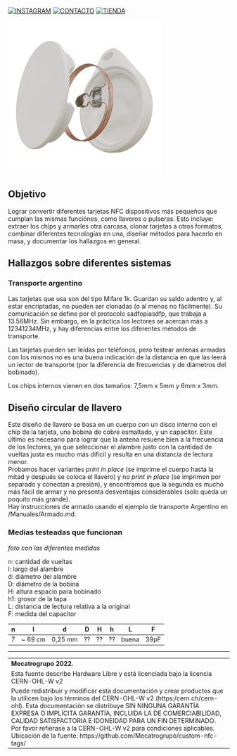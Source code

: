 
<!--- [![PÁGINA WEB](https://img.shields.io/badge/P%C3%81GINA%20WEB-21759B?style=for-the-badge&logo=WordPress&logoColor=white)](http://mecatrogrupo.com) --->
[![INSTAGRAM](https://img.shields.io/badge/Instagram-E4405F?style=for-the-badge&logo=instagram&logoColor=white)](http://instagram.com/mecatrogrupo)
[![CONTACTO](https://img.shields.io/badge/Contacto-D14836?style=for-the-badge&logo=gmail&logoColor=white)](mailto:contacto@mecatrogrupo.com)
[![TIENDA](https://img.shields.io/badge/Tienda-53B755?style=for-the-badge&logo=&logoColor=white)](http://mecatrogrupo.com)

<img src="https://raw.githubusercontent.com/Mecatrogrupo/custom-nfc-tags/main/Fotos/render1Cuadrado.png" alt="Foto explotada llavero" width="350"/>

## Objetivo
Lograr convertir diferentes tarjetas NFC dispositivos más pequeños que cumplan las mismas funciónes, como llaveros o pulseras. Esto incluye: extraer los chips y armarles otra carcasa, clonar tarjetas a otros formatos, combinar diferentes tecnologías en una, diseñar métodos para hacerlo en masa, y documentar los hallazgos en general.

## Hallazgos sobre diferentes sistemas
### Transporte argentino
Las tarjetas que usa son del tipo Mifare 1k. Guardan su saldo adentro y, al estar encriptadas, no pueden ser clonadas (o al menos no fácilmente). Su comunicación se define por el protocolo sadfopiasdfp, que trabaja a 13.56MHz. Sin embargo, en la práctica los lectores se acercan más a 12341234MHz, y hay diferencias entre los diferentes métodos de transporte. 

Las tarjetas pueden ser leídas por teléfonos, pero testear antenas armadas con los mismos no es una buena indicación de la distancia en que las leerá un lector de transporte (por la diferencia de frecuencias y de diámetros del bobinado).

Los chips internos vienen en dos tamaños: 7,5mm x 5mm y 6mm x 3mm.

## Diseño circular de llavero
Este diseño de llavero se basa en un cuerpo con un disco interno con el chip de la tarjeta, una bobina de cobre esmaltado, y un capacitor. Este último es necesario para lograr que la antena resuene bien a la frecuencia de los lectores, ya que seleccionar el alambre justo con la cantidad de vueltas justa es mucho más difícil y resulta en una distancia de lectura menor. \
Probamos hacer variantes *print in place* (se imprime el cuerpo hasta la mitad y después se coloca el llavero) y no *print in place* (se imprimen por separado y conectan a presión), y encontramos que la segunda es mucho más fácil de armar y no presenta desventajas considerables (solo queda un poquito más grande). \
Hay instrucciones de armado usando el ejemplo de transporte Argentino en /Manuales/Armado.md.

### Medias testeadas que funcionan
*foto con las diferentes medidas*

n: cantidad de vueltas \
l: largo del alambre \
d: diámetro del alambre \
D: diámetro de la bobina \
H: altura espacio para bobinado \
h1: grosor de la tapa \
L: distancia de lectura relativa a la original \
F: medida del capacitor

| n | l       | d       | D  | H  | h  | L     | F    |
|---|---------|---------|----|----|----|-------|------|
| 7 | ~ 69 cm | 0,25 mm | ?? | ?? | ?? | buena | 39pF |


<hr />
<table border="0px">
<th align="left">
Mecatrogrupo 2022.
</th>
<tr>
<td>
Esta fuente describe Hardware Libre y está licenciada bajo la licencia 
CERN-OHL-W v2
</td>
</tr>
<tr>
<td>
Puede redistribuir y modificar esta documentación y crear productos
que la utilicen bajo los términos del CERN-OHL-W v2 (https:/cern.ch/cern-ohl).
Esta documentación se distribuye SIN NINGUNA GARANTÍA EXPRESA O IMPLÍCITA
GARANTÍA, INCLUIDA LA DE COMERCIABILIDAD, CALIDAD SATISFACTORIA
E IDONEIDAD PARA UN FIN DETERMINADO. Por favor refiérase a la CERN-OHL-W v2
para condiciones aplicables.<br/>
Ubicación de la fuente: https://github.com/Mecatrogrupo/custom-nfc-tags/
</td>
</tr>
</table>






